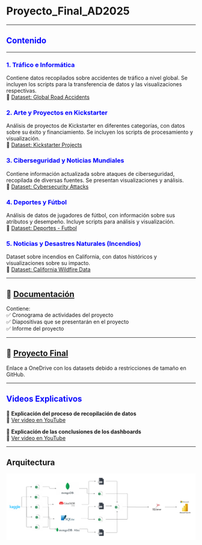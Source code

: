 # Proyecto_Final_AD2025

---

## <span style="color:blue">Contenido</span>

---

### <span style="color:blue">1. Tráfico e Informática</span>  
Contiene datos recopilados sobre accidentes de tráfico a nivel global. Se incluyen los scripts para la transferencia de datos y las visualizaciones respectivas.  
🔗 [Dataset: Global Road Accidents](https://www.kaggle.com/datasets/ankushpanday1/global-road-accidents-dataset)  

### <span style="color:blue">2. Arte y Proyectos en Kickstarter</span>  
Análisis de proyectos de Kickstarter en diferentes categorías, con datos sobre su éxito y financiamiento. Se incluyen los scripts de procesamiento y visualización.  
🔗 [Dataset: Kickstarter Projects](https://www.kaggle.com/datasets/kemical/kickstarter-projects)  

### <span style="color:blue">3. Ciberseguridad y Noticias Mundiales</span>  
Contiene información actualizada sobre ataques de ciberseguridad, recopilada de diversas fuentes. Se presentan visualizaciones y análisis.  
🔗 [Dataset: Cybersecurity Attacks](https://www.kaggle.com/search?q=updated+cybersecurity+attacks)  

### <span style="color:blue">4. Deportes y Fútbol</span>  
Análisis de datos de jugadores de fútbol, con información sobre sus atributos y desempeño. Incluye scripts para análisis y visualización.  
🔗 [Dataset: Deportes - Futbol](https://www.kaggle.com/datasets/joebeachcapital/fifa-players?select=male_teams_23.csv)  

### <span style="color:blue">5. Noticias y Desastres Naturales (Incendios)</span>  
Dataset sobre incendios en California, con datos históricos y visualizaciones sobre su impacto.  
🔗 [Dataset: California Wildfire Data](https://www.kaggle.com/datasets/vijayveersingh/the-california-wildfire-data)  

---

## 📂 [Documentación](./Documentacion)  
Contiene:  
✅ Cronograma de actividades del proyecto  
✅ Diapositivas que se presentarán en el proyecto  
✅ Informe del proyecto  

---

## 📂 [Proyecto Final](./PROYECTO%20FINAL)  
Enlace a OneDrive con los datasets debido a restricciones de tamaño en GitHub.  

---

## <span style="color:blue">Videos Explicativos</span>

🎥 **Explicación del proceso de recopilación de datos**  
📌 [Ver video en YouTube](https://youtu.be/0-wUmSFA1o0)  

🎥 **Explicación de las conclusiones de los dashboards**  
📌 [Ver video en YouTube](https://youtu.be/yht2iffxpoI)  

---

## Arquitectura

![Arquitectura de la Solución](./Arquitectura_de_la_solucion.png)









